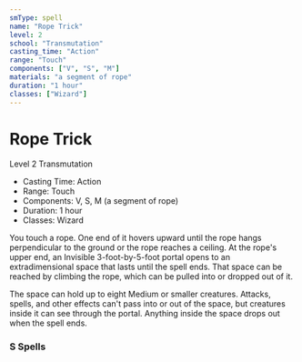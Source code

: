 ```yaml
---
smType: spell
name: "Rope Trick"
level: 2
school: "Transmutation"
casting_time: "Action"
range: "Touch"
components: ["V", "S", "M"]
materials: "a segment of rope"
duration: "1 hour"
classes: ["Wizard"]
---
```


# Rope Trick
Level 2 Transmutation

- Casting Time: Action
- Range: Touch
- Components: V, S, M (a segment of rope)
- Duration: 1 hour
- Classes: Wizard

You touch a rope. One end of it hovers upward until the rope hangs perpendicular to the ground or the rope reaches a ceiling. At the rope's upper end, an Invisible 3-foot-by-5-foot portal opens to an extradimensional space that lasts until the spell ends. That space can be reached by climbing the rope, which can be pulled into or dropped out of it.

The space can hold up to eight Medium or smaller creatures. Attacks, spells, and other effects can't pass into or out of the space, but creatures inside it can see through the portal. Anything inside the space drops out when the spell ends.

### S Spells
